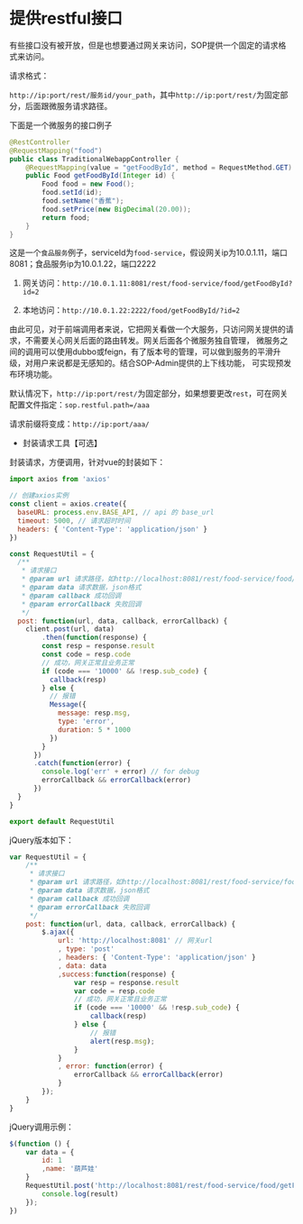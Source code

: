 # 提供restful接口

有些接口没有被开放，但是也想要通过网关来访问，SOP提供一个固定的请求格式来访问。

请求格式：

`http://ip:port/rest/服务id/your_path`，其中`http://ip:port/rest/`为固定部分，后面跟微服务请求路径。

下面是一个微服务的接口例子

```java
@RestController
@RequestMapping("food")
public class TraditionalWebappController {
    @RequestMapping(value = "getFoodById", method = RequestMethod.GET)
    public Food getFoodById(Integer id) {
        Food food = new Food();
        food.setId(id);
        food.setName("香蕉");
        food.setPrice(new BigDecimal(20.00));
        return food;
    }
}
```

这是一个`食品服务`例子，serviceId为`food-service`，假设网关ip为10.0.1.11，端口8081；食品服务ip为10.0.1.22，端口2222

1. 网关访问：`http://10.0.1.11:8081/rest/food-service/food/getFoodById?id=2`

2. 本地访问：`http://10.0.1.22:2222/food/getFoodById/?id=2`


由此可见，对于前端调用者来说，它把网关看做一个大服务，只访问网关提供的请求，不需要关心网关后面的路由转发。网关后面各个微服务独自管理，
微服务之间的调用可以使用dubbo或feign，有了版本号的管理，可以做到服务的平滑升级，对用户来说都是无感知的。结合SOP-Admin提供的上下线功能，
可实现预发布环境功能。

默认情况下，`http://ip:port/rest/`为固定部分，如果想要更改`rest`，可在网关配置文件指定：`sop.restful.path=/aaa`

请求前缀将变成：`http://ip:port/aaa/`

- 封装请求工具【可选】

封装请求，方便调用，针对vue的封装如下：

```js
import axios from 'axios'

// 创建axios实例
const client = axios.create({
  baseURL: process.env.BASE_API, // api 的 base_url
  timeout: 5000, // 请求超时时间
  headers: { 'Content-Type': 'application/json' }
})

const RequestUtil = {
  /**
   * 请求接口
   * @param url 请求路径，如http://localhost:8081/rest/food-service/food/getFoodById
   * @param data 请求数据，json格式
   * @param callback 成功回调
   * @param errorCallback 失败回调
   */
  post: function(url, data, callback, errorCallback) {
    client.post(url, data)
        .then(function(response) {
        const resp = response.result
        const code = resp.code
        // 成功，网关正常且业务正常
        if (code === '10000' && !resp.sub_code) {
          callback(resp)
        } else {
          // 报错
          Message({
            message: resp.msg,
            type: 'error',
            duration: 5 * 1000
          })
        }
      })
      .catch(function(error) {
        console.log('err' + error) // for debug
        errorCallback && errorCallback(error)
      })
  }
}

export default RequestUtil
```

jQuery版本如下：

```js
var RequestUtil = {
    /**
     * 请求接口
     * @param url 请求路径，如http://localhost:8081/rest/food-service/food/getFoodById
     * @param data 请求数据，json格式
     * @param callback 成功回调
     * @param errorCallback 失败回调
     */
    post: function(url, data, callback, errorCallback) {
        $.ajax({
            url: 'http://localhost:8081' // 网关url
            , type: 'post'
            , headers: { 'Content-Type': 'application/json' }
            , data: data
            ,success:function(response) {
                var resp = response.result
                var code = resp.code
                // 成功，网关正常且业务正常
                if (code === '10000' && !resp.sub_code) {
                    callback(resp)
                } else {
                    // 报错
                    alert(resp.msg);
                }
            }
            , error: function(error) {
                errorCallback && errorCallback(error)
            }
        });
    }
}
```

jQuery调用示例：

```js
$(function () {
    var data = {
        id: 1
        ,name: '葫芦娃'
    }
    RequestUtil.post('http://localhost:8081/rest/food-service/food/getFoodById', data, function (result) {
        console.log(result)
    });
})
```
